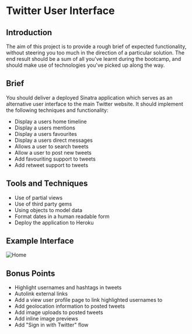 # Twitter User Interface

## Introduction

The aim of this project is to provide a rough brief of expected functionality, without steering you too much in the direction of a particular solution. The end result should be a sum of all you've learnt during the bootcamp, and should make use of technologies you've picked up along the way.


## Brief

You should deliver a deployed Sinatra application which serves as an alternative user interface to the main Twitter website. It should implement the following techniques and functionality:

* Display a users home timeline
* Display a users mentions
* Display a users favourites
* Display a users direct messages
* Allows a user to search tweets
* Allow a user to post new tweets
* Add favouriting support to tweets
* Add retweet support to tweets


## Tools and Techniques

* Use of partial views
* Use of third party gems
* Using objects to model data
* Format dates in a human readable form
* Deploy the application to Heroku


## Example Interface

![Home](http://wearest.ac/1cyZV+)


## Bonus Points

* Highlight usernames and hashtags in tweets
* Autolink external links
* Add a view user profile page to link highlighted usernames to
* Add geolocation information to posted tweets
* Add image uploads to posted tweets
* Add inline image previews
* Add "Sign in with Twitter" flow
